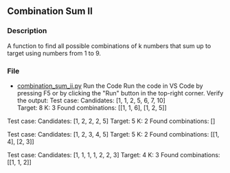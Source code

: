 ## Combination Sum II

### Description
A function to find all possible combinations of k numbers that sum up to target using numbers from 1 to 9.

### File
- [combination_sum_ii.py](combination_sum_ii.py)
Run the Code
Run the code in VS Code by pressing F5 or by clicking the "Run" button in the top-right corner.
Verify the output:
Test case:
Candidates: [1, 1, 2, 5, 6, 7, 10]        
Target: 8
K: 3
Found combinations: [[1, 1, 6], [1, 2, 5]]

Test case:
Candidates: [1, 2, 2, 2, 5]
Target: 5
K: 2
Found combinations: []

Test case:
Candidates: [1, 2, 3, 4, 5]
Target: 5
K: 2
Found combinations: [[1, 4], [2, 3]]

Test case:
Candidates: [1, 1, 1, 1, 2, 2, 3]
Target: 4
K: 3
Found combinations: [[1, 1, 2]]

